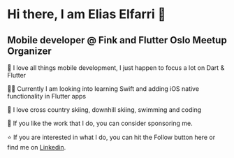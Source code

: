 # Hi there, I am Elias Elfarri 👋
## Mobile developer @ Fink and Flutter Oslo Meetup Organizer

📱 I love all things mobile development, I just happen to focus a lot on Dart & Flutter

🧑‍🎓 Currently I am looking into learning Swift and adding iOS native functionality in Flutter apps

💖 I love cross country skiing, downhill skiing, swimming and coding 

💸 If you like the work that I do, you can consider sponsoring me.

⭐️ If you are interested in what I do, you can hit the Follow button here or find me on [Linkedin](https://www.linkedin.com/in/elias-elfarri/).

<!--
**Moelfarri/Moelfarri** is a ✨ _special_ ✨ repository because its `README.md` (this file) appears on your GitHub profile.

Here are some ideas to get you started:

- 🔭 I’m currently working on ...
- 🌱 I’m currently learning ...
- 👯 I’m looking to collaborate on ...
- 🤔 I’m looking for help with ...
- 💬 Ask me about ...
- 📫 How to reach me: ...
- 😄 Pronouns: ...
- ⚡ Fun fact: ...
-->
